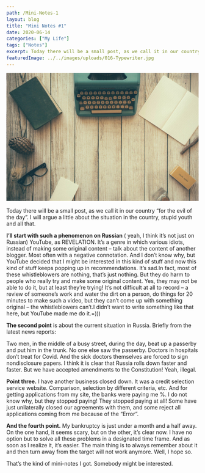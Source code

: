 ```yaml
---
path: /Mini-Notes-1
layout: blog
title: "Mini Notes #1"
date: 2020-06-14
categories: ["My Life"]
tags: ["Notes"]
excerpt: Today there will be a small post, as we call it in our country “for the evil of the day”. I will argue a little about the situation in the country, stupid youth and all that.
featuredImage: ../../images/uploads/016-Typewriter.jpg
---
```


![Mini Notes #1](../../images/uploads/016-Typewriter.jpg "Mini Notes #1")

Today there will be a small post, as we call it in our country “for the evil of the day”. I will argue a little about the situation in the country, stupid youth and all that.

**I’ll start with such a phenomenon on Russian** ( yeah, I think it’s not just on Russian) YouTube, as REVELATION. It’s a genre in which various idiots, instead of making some original content – talk about the content of another blogger. Most often with a negative connotation. And I don’t know why, but YouTube decided that I might be interested in this kind of stuff and now this kind of stuff keeps popping up in recommendations. It’s sad.In fact, most of these whistleblowers are nothing, that’s just nothing. But they do harm to people who really try and make some original content. Yes, they may not be able to do it, but at least they’re trying! It’s not difficult at all to record – a review of someone’s work and water the dirt on a person, do things for 20 minutes to make such a video, but they can’t come up with something original – the whistleblowers can’t.I didn’t want to write something like that here, but YouTube made me do it.=)))

**The second point** is about the current situation in Russia. Briefly from the latest news reports:

Two men, in the middle of a busy street, during the day, beat up a passerby and put him in the trunk. No one else saw the passerby.
Doctors in hospitals don’t treat for Covid. And the sick doctors themselves are forced to sign nondisclosure papers.
I think it is clear that Russia rolls down faster and faster. But we have accepted amendments to the Constitution! Yeah, illegal.

**Point three.** I have another business closed down. It was a credit selection service website. Comparison, selection by different criteria, etc. And for getting applications from my site, the banks were paying me %. I do not know why, but they stopped paying! They stopped paying at all! Some have just unilaterally closed our agreements with them, and some reject all applications coming from me because of the “Error”.

**And the fourth point.** My bankruptcy is just under a month and a half away. On the one hand, it seems scary, but on the other, it’s clear now. I have no option but to solve all these problems in a designated time frame. And as soon as I realize it, it’s easier. The main thing is to always remember about it and then turn away from the target will not work anymore. Well, I hope so.

That’s the kind of mini-notes I got. Somebody might be interested.
